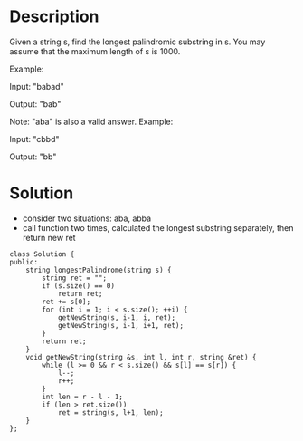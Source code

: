 # Description

Given a string s, find the longest palindromic substring in s. You may assume that the maximum length of s is 1000.

Example:

Input: "babad"

Output: "bab"

Note: "aba" is also a valid answer.
Example:

Input: "cbbd"

Output: "bb"

# Solution
- consider two situations: aba, abba
- call function two times, calculated the longest substring separately, then return new ret
```
class Solution {
public:
    string longestPalindrome(string s) {
        string ret = "";
        if (s.size() == 0)
            return ret;
        ret += s[0];
        for (int i = 1; i < s.size(); ++i) {
            getNewString(s, i-1, i, ret);
            getNewString(s, i-1, i+1, ret);
        }
        return ret;
    }
    void getNewString(string &s, int l, int r, string &ret) {
        while (l >= 0 && r < s.size() && s[l] == s[r]) {
            l--;
            r++;
        }
        int len = r - l - 1;
        if (len > ret.size()) 
            ret = string(s, l+1, len);
    }
};
```
